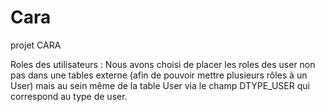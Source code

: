 # Cara
projet CARA

Roles des utilisateurs : Nous avons choisi de placer les roles des user non pas dans une tables externe (afin de pouvoir mettre plusieurs rôles à un User) mais
au sein même de la table User via le champ DTYPE_USER qui correspond au type de user.